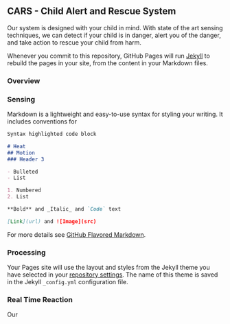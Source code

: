 ## CARS - Child Alert and Rescue System

Our system is designed with your child in mind. With state of the art sensing techniques, we can detect if your child is in danger, alert you of the danger, and take action to rescue your child from harm.

Whenever you commit to this repository, GitHub Pages will run [Jekyll](https://jekyllrb.com/) to rebuild the pages in your site, from the content in your Markdown files.

### Overview


### Sensing

Markdown is a lightweight and easy-to-use syntax for styling your writing. It includes conventions for

```markdown
Syntax highlighted code block

# Heat 
## Motion
### Header 3

- Bulleted
- List

1. Numbered
2. List

**Bold** and _Italic_ and `Code` text

[Link](url) and ![Image](src)
```

For more details see [GitHub Flavored Markdown](https://guides.github.com/features/mastering-markdown/).

### Processing

Your Pages site will use the layout and styles from the Jekyll theme you have selected in your [repository settings](https://github.com/gbayides/CARS/settings). The name of this theme is saved in the Jekyll `_config.yml` configuration file.

### Real Time Reaction

Our
